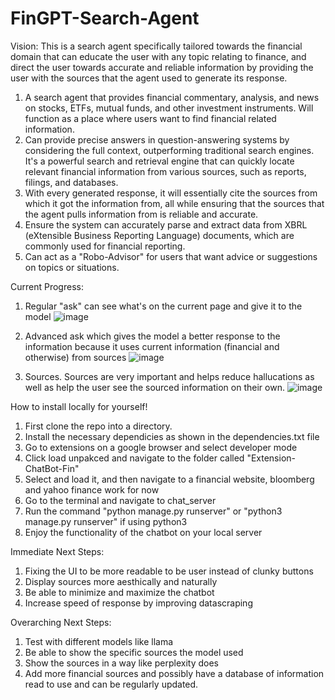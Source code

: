 # FinGPT-Search-Agent

Vision: This is a search agent specifically tailored towards the financial domain that can educate the user with any topic relating to finance, and direct the user towards accurate and reliable information by providing the user with the sources that the agent used to generate its response.

1. A search agent that provides financial commentary, analysis, and news on stocks, ETFs, mutual funds, and other investment instruments. Will function as a place where users want to find financial related information.
2. Can provide precise answers in question-answering systems by considering the full context, outperforming traditional search engines. It's a powerful search and retrieval engine that can quickly locate relevant financial information from various sources, such as reports, filings, and databases.
3. With every generated response, it will essentially cite the sources from which it got the information from, all while ensuring that the sources that the agent pulls information from is reliable and accurate.
4. Ensure the system can accurately parse and extract data from XBRL (eXtensible Business Reporting Language) documents, which are commonly used for financial reporting.
5. Can act as a "Robo-Advisor" for users that want advice or suggestions on topics or situations.

Current Progress: 

1. Regular "ask" can see what's on the current page and give it to the model
  ![image](https://github.com/SoloStarkes/FinGPT-Search-Agent/assets/139386263/acc6a83d-7923-49f9-8621-6920af1099df)

2. Advanced ask which gives the model a better response to the information because it uses current information (financial and otherwise) from sources
   ![image](https://github.com/SoloStarkes/FinGPT-Search-Agent/assets/139386263/ef82f5a1-d927-4500-ae65-532bce03de1f)

3. Sources. Sources are very important and helps reduce hallucations as well as help the user see the sourced information on their own.
  ![image](https://github.com/SoloStarkes/FinGPT-Search-Agent/assets/139386263/38a71dd3-56af-47f8-a56d-a8a269534212)


How to install locally for yourself! 

1. First clone the repo into a directory.
2. Install the necessary dependicies as shown in the dependencies.txt file 
3. Go to extensions on a google browser and select developer mode
4. Click load unpakced and navigate to the folder called "Extension-ChatBot-Fin"
5. Select and load it, and then navigate to a financial website, bloomberg and yahoo finance work for now
6. Go to the terminal and navigate to chat_server
7. Run the command "python manage.py runserver"  or "python3 manage.py runserver" if using python3
8. Enjoy the functionality of the chatbot on your local server
   
Immediate Next Steps:

1. Fixing the UI to be more readable to be user instead of clunky buttons
2. Display sources more aesthically and naturally 
3. Be able to minimize and maximize the chatbot
4. Increase speed of response by improving datascraping
   


Overarching Next Steps:
1. Test with different models like llama 
2. Be able to show the specific sources the model used
3. Show the sources in a way like perplexity does
4. Add more financial sources and possibly have a database of information read to use and can be regularly updated.
   
